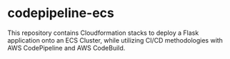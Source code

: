 # codepipeline-ecs

This repository contains Cloudformation stacks to deploy a Flask application onto an ECS Cluster, while utilizing CI/CD methodologies with AWS CodePipeline and AWS CodeBuild.  
